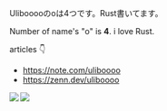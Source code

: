 Ulibooooのoは4つです。Rust書いてます。

Number of name's "o" is **4**. i love Rust.

articles 👇

* https://note.com/uliboooo
* https://zenn.dev/uliboooo

<!-- [![Top Langs](https://github-readme-stats.vercel.app/api/top-langs/?username=anuraghazra)](https://github.com/anuraghazra/github-readme-stats) -->

<a href="https://github.com/anuraghazra/github-readme-stats">
  <img align="left" src="https://github-readme-stats.vercel.app/api?username=Uliboooo&count_private=true&show_icons=true" />
</a>
<a href="https://github.com/anuraghazra/github-readme-stats">
  <!-- <img align="left" src="https://github-readme-stats.vercel.app/api/top-langs/?username=Uliboooo" /> -->
  <img align="left" src="https://github-readme-stats.vercel.app/api/top-langs/?username=Uliboooo">
</a>


<!--![Top Langs](https://github-readme-stats.vercel.app/api/top-langs/?username=Uliboooo)--

